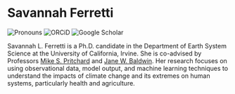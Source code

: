 # Savannah Ferretti

![Pronouns](https://img.shields.io/badge/Pronouns-she%2Fher-grey?style=flat-square&labelColor=red)
![ORCiD](https://img.shields.io/badge/0000--0001--9684--7668-grey?style=flat-square&logo=orcid&link=https%253A%252F%252Forcid.org%252F0000-0001-9684-7668)
![Google Scholar](https://img.shields.io/badge/Google_Scholar-grey?style=flat-square&logo=google-scholar&link=https%3A%2F%2Fscholar.google.com%2Fcitations%3Fuser%3DkH2IC6wAAAAJ%26hl%3Den)

Savannah L. Ferretti is a Ph.D. candidate in the Department of Earth System Science at the University of California, Irvine. She is co-advised by Professors [Mike S. Pritchard](https://sites.ps.uci.edu/pritchard/) and [Jane W. Baldwin](https://www.janebaldw.in/). Her research focuses on using observational data, model output, and machine learning techniques to understand the impacts of climate change and its extremes on human systems, particularly health and agriculture.
